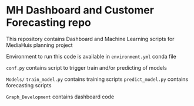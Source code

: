 # MH Dashboard and Customer Forecasting repo

This repository contains Dashboard and Machine Learning scripts for MediaHuis planning project  

Environment to run this code is available in `environment.yml` conda file  

`conf.py` contains script to trigger train and/or predicting of models  

`Models/`
    `train_model.py` contains training scripts 
    `predict_model.py` contains forecasting scripts
    
`Graph_Development` contains dashboard code
